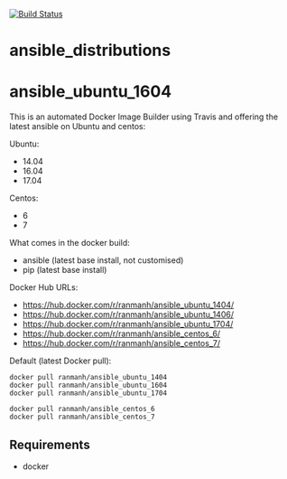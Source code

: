 [![Build Status](https://travis-ci.org/rainmanh/ansible_distributions.svg)](https://travis-ci.org/rainmanh/ansible_distributions)


# ansible_distributions

# ansible_ubuntu_1604

This is an automated Docker Image Builder using Travis and offering the latest ansible on Ubuntu and centos:

Ubuntu:
  * 14.04
  * 16.04
  * 17.04

Centos:

  * 6
  * 7


What comes in the docker build:

 * ansible (latest base install, not customised)
 * pip (latest base install)

Docker Hub URLs:

  * https://hub.docker.com/r/ranmanh/ansible_ubuntu_1404/
  * https://hub.docker.com/r/ranmanh/ansible_ubuntu_1406/
  * https://hub.docker.com/r/ranmanh/ansible_ubuntu_1704/
  * https://hub.docker.com/r/ranmanh/ansible_centos_6/
  * https://hub.docker.com/r/ranmanh/ansible_centos_7/


Default (latest Docker pull):
```
docker pull ranmanh/ansible_ubuntu_1404
docker pull ranmanh/ansible_ubuntu_1604
docker pull ranmanh/ansible_ubuntu_1704

docker pull ranmanh/ansible_centos_6
docker pull ranmanh/ansible_centos_7

```


## Requirements

 * docker
